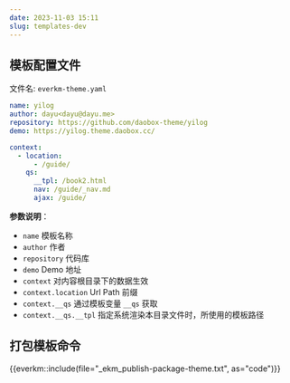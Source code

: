 ```yaml
---
date: 2023-11-03 15:11
slug: templates-dev
---
```



## 模板配置文件 

文件名: `everkm-theme.yaml`

```yaml
name: yilog
author: dayu<dayu@dayu.me>
repository: https://github.com/daobox-theme/yilog
demo: https://yilog.theme.daobox.cc/

context:
  - location:
      - /guide/
    qs:
      __tpl: /book2.html
      nav: /guide/_nav.md
      ajax: /guide/
```

**参数说明**：
- `name` 模板名称
- `author` 作者
- `repository` 代码库
- `demo` Demo 地址
- `context` 对内容根目录下的数据生效
- `context.location` Url Path 前缀
- `context.__qs` 通过模板变量 `__qs` 获取
- `context.__qs.__tpl` 指定系统渲染本目录文件时，所使用的模板路径


## 打包模板命令

{{everkm::include(file="_ekm_publish-package-theme.txt", as="code")}}